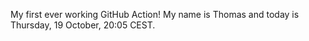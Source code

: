 My first ever working GitHub Action!
My name is Thomas and today is Thursday, 19 October, 20:05 CEST. 
